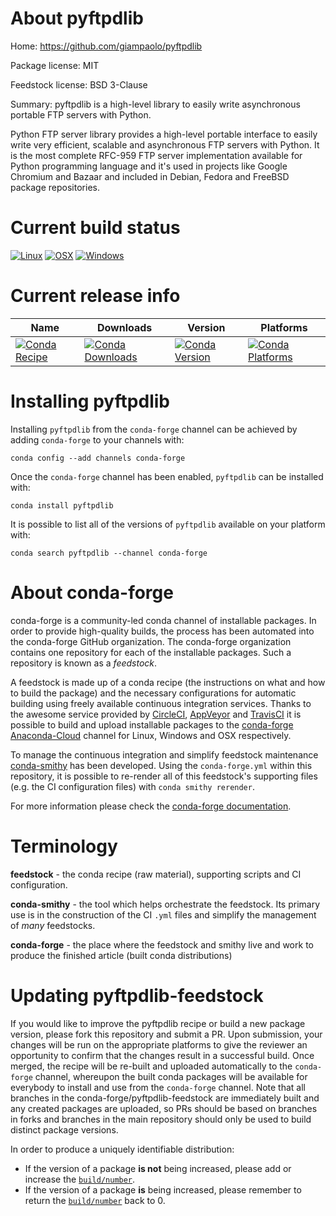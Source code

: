 About pyftpdlib
===============

Home: https://github.com/giampaolo/pyftpdlib

Package license: MIT

Feedstock license: BSD 3-Clause

Summary: pyftpdlib is a high-level library to easily write asynchronous portable FTP servers with Python.

Python FTP server library provides a high-level portable interface to easily
write very efficient, scalable and asynchronous FTP servers with Python. It
is the most complete RFC-959 FTP server implementation available for Python
programming language and it's used in projects like Google Chromium and Bazaar
and included in Debian, Fedora and FreeBSD package repositories.


Current build status
====================

[![Linux](https://img.shields.io/circleci/project/github/conda-forge/pyftpdlib-feedstock/master.svg?label=Linux)](https://circleci.com/gh/conda-forge/pyftpdlib-feedstock)
[![OSX](https://img.shields.io/travis/conda-forge/pyftpdlib-feedstock/master.svg?label=macOS)](https://travis-ci.org/conda-forge/pyftpdlib-feedstock)
[![Windows](https://img.shields.io/appveyor/ci/conda-forge/pyftpdlib-feedstock/master.svg?label=Windows)](https://ci.appveyor.com/project/conda-forge/pyftpdlib-feedstock/branch/master)

Current release info
====================

| Name | Downloads | Version | Platforms |
| --- | --- | --- | --- |
| [![Conda Recipe](https://img.shields.io/badge/recipe-pyftpdlib-green.svg)](https://anaconda.org/conda-forge/pyftpdlib) | [![Conda Downloads](https://img.shields.io/conda/dn/conda-forge/pyftpdlib.svg)](https://anaconda.org/conda-forge/pyftpdlib) | [![Conda Version](https://img.shields.io/conda/vn/conda-forge/pyftpdlib.svg)](https://anaconda.org/conda-forge/pyftpdlib) | [![Conda Platforms](https://img.shields.io/conda/pn/conda-forge/pyftpdlib.svg)](https://anaconda.org/conda-forge/pyftpdlib) |

Installing pyftpdlib
====================

Installing `pyftpdlib` from the `conda-forge` channel can be achieved by adding `conda-forge` to your channels with:

```
conda config --add channels conda-forge
```

Once the `conda-forge` channel has been enabled, `pyftpdlib` can be installed with:

```
conda install pyftpdlib
```

It is possible to list all of the versions of `pyftpdlib` available on your platform with:

```
conda search pyftpdlib --channel conda-forge
```


About conda-forge
=================

conda-forge is a community-led conda channel of installable packages.
In order to provide high-quality builds, the process has been automated into the
conda-forge GitHub organization. The conda-forge organization contains one repository
for each of the installable packages. Such a repository is known as a *feedstock*.

A feedstock is made up of a conda recipe (the instructions on what and how to build
the package) and the necessary configurations for automatic building using freely
available continuous integration services. Thanks to the awesome service provided by
[CircleCI](https://circleci.com/), [AppVeyor](http://www.appveyor.com/)
and [TravisCI](https://travis-ci.org/) it is possible to build and upload installable
packages to the [conda-forge](https://anaconda.org/conda-forge)
[Anaconda-Cloud](http://docs.anaconda.org/) channel for Linux, Windows and OSX respectively.

To manage the continuous integration and simplify feedstock maintenance
[conda-smithy](http://github.com/conda-forge/conda-smithy) has been developed.
Using the ``conda-forge.yml`` within this repository, it is possible to re-render all of
this feedstock's supporting files (e.g. the CI configuration files) with ``conda smithy rerender``.

For more information please check the [conda-forge documentation](https://conda-forge.org/docs/).

Terminology
===========

**feedstock** - the conda recipe (raw material), supporting scripts and CI configuration.

**conda-smithy** - the tool which helps orchestrate the feedstock.
                   Its primary use is in the construction of the CI ``.yml`` files
                   and simplify the management of *many* feedstocks.

**conda-forge** - the place where the feedstock and smithy live and work to
                  produce the finished article (built conda distributions)


Updating pyftpdlib-feedstock
============================

If you would like to improve the pyftpdlib recipe or build a new
package version, please fork this repository and submit a PR. Upon submission,
your changes will be run on the appropriate platforms to give the reviewer an
opportunity to confirm that the changes result in a successful build. Once
merged, the recipe will be re-built and uploaded automatically to the
`conda-forge` channel, whereupon the built conda packages will be available for
everybody to install and use from the `conda-forge` channel.
Note that all branches in the conda-forge/pyftpdlib-feedstock are
immediately built and any created packages are uploaded, so PRs should be based
on branches in forks and branches in the main repository should only be used to
build distinct package versions.

In order to produce a uniquely identifiable distribution:
 * If the version of a package **is not** being increased, please add or increase
   the [``build/number``](http://conda.pydata.org/docs/building/meta-yaml.html#build-number-and-string).
 * If the version of a package **is** being increased, please remember to return
   the [``build/number``](http://conda.pydata.org/docs/building/meta-yaml.html#build-number-and-string)
   back to 0.